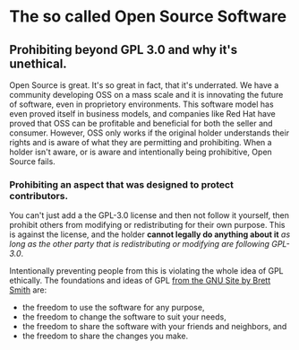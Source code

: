 # The so called Open Source Software
## Prohibiting beyond GPL 3.0 and why it's unethical.
Open Source is great. It's so great in fact, that it's underrated. We have a community developing OSS on a mass scale and it is innovating the future of software, even in proprietory environments. 
This software model has even proved itself in business models, and companies like Red Hat have proved that OSS can be profitable and beneficial for both the seller and consumer. 
However, OSS only works if the original holder understands their rights and is aware of what they are permitting and prohibiting. When a holder isn't aware, or is aware and intentionally being prohibitive, Open Source fails.

### Prohibiting an aspect that was designed to protect contributors.
You can't just add a the GPL-3.0 license and then not follow it yourself, then prohibit others from modifying or redistributing for their own purpose. This is against the license, and the holder **cannot legally do anything about it** *as long as the other party that is redistributing or modifying are following GPL-3.0*.

Intentionally preventing people from this is violating the whole idea of GPL ethically.
The foundations and ideas of GPL [from the GNU Site by Brett Smith](https://www.gnu.org/licenses/quick-guide-gplv3.html) are:
- the freedom to use the software for any purpose,
- the freedom to change the software to suit your needs,
- the freedom to share the software with your friends and neighbors, and
- the freedom to share the changes you make.
